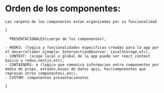 # Orden de los componentes:

    Las carpeta de los componentes estan organizadas por su funcionalidad 
    
    [
        
      PRESENTACIONALES(cuerpo de los componentes),
     
    - HOOKS: (logica y funcionalidades especificas creadas para la app por el desarrollador ejemplo: IntersectionObserver, LocalStorage,etc),
    - CONTEXT: (scope local o global de la app puede ser react_context basico u redux,nextjs,etc), 
    - CONTAINERS: o (logica que comunica informacion entre componentes por medio de props, estados,bases de datos apis, hoc(componentes que regresan otros componentes),etc),
    - CUSTOM: componentes presentacionales
    
    ]